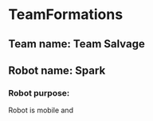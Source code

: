 # TeamFormations

## Team name: Team Salvage

## Robot name: Spark

### Robot purpose: 
Robot is mobile and 
